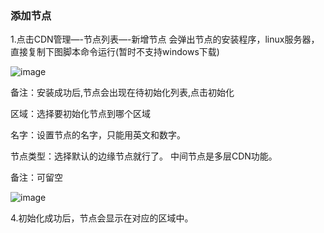 ### 添加节点

1.点击CDN管理—-节点列表—-新增节点 会弹出节点的安装程序，linux服务器，直接复制下图脚本命令运行(暂时不支持windows下载)

![image](https://user-images.githubusercontent.com/90588289/135219778-267e89fa-7711-4a01-9231-167da8518210.png)

备注：安装成功后,节点会出现在待初始化列表,点击初始化

区域：选择要初始化节点到哪个区域

名字：设置节点的名字，只能用英文和数字。

节点类型：选择默认的边缘节点就行了。 中间节点是多层CDN功能。

备注：可留空

![image](https://user-images.githubusercontent.com/90588289/135221596-17cc824c-9929-49b0-a136-84fb75af241c.png)

4.初始化成功后，节点会显示在对应的区域中。
